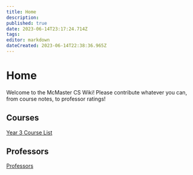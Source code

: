 ```yaml
---
title: Home
description: 
published: true
date: 2023-06-14T23:17:24.714Z
tags: 
editor: markdown
dateCreated: 2023-06-14T22:38:36.965Z
---
```


# Home
Welcome to the McMaster CS Wiki! Please contribute whatever you can, from course notes, to professor ratings!

## Courses
[Year 3 Course List](/courses/y3/courselist)

## Professors
[Professors](/professors)